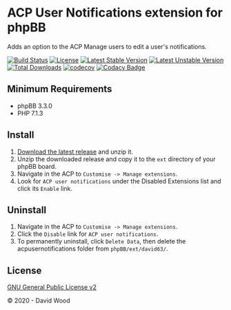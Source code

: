 # ACP User Notifications extension for phpBB

Adds an option to the ACP Manage users to edit a user's notifications.

[![Build Status](https://github.com/david63/acpusernotifications/workflows/Tests/badge.svg)](https://github.com/phpbb-extensions/david63/acpusernotifications)
[![License](https://poser.pugx.org/david63/acpusernotifications/license)](https://packagist.org/packages/david63/acpusernotifications)
[![Latest Stable Version](https://poser.pugx.org/david63/acpusernotifications/v/stable)](https://packagist.org/packages/david63/acpusernotifications)
[![Latest Unstable Version](https://poser.pugx.org/david63/acpusernotifications/v/unstable)](https://packagist.org/packages/david63/acpusernotifications)
[![Total Downloads](https://poser.pugx.org/david63/acpusernotifications/downloads)](https://packagist.org/packages/david63/acpusernotifications)
[![codecov](https://codecov.io/gh/david63/acpusernotifications/branch/master/graph/badge.svg?token=D2500PgRex)](https://codecov.io/gh/david63/acpusernotifications)
[![Codacy Badge](https://api.codacy.com/project/badge/Grade/59902be2665c476dbd7951858c9ff769)](https://www.codacy.com/manual/david63/acpusernotifications?utm_source=github.com&amp;utm_medium=referral&amp;utm_content=david63/acpusernotifications&amp;utm_campaign=Badge_Grade)

## Minimum Requirements
  * phpBB 3.3.0
  * PHP 7.1.3

## Install
 1. [Download the latest release](https://github.com/david63/acpusernotifications/archive/3.3.zip) and unzip it.
 2. Unzip the downloaded release and copy it to the `ext` directory of your phpBB board.
 3. Navigate in the ACP to `Customise -> Manage extensions`.
 4. Look for `ACP user notifications` under the Disabled Extensions list and click its `Enable` link.

## Uninstall
 1. Navigate in the ACP to `Customise -> Manage extensions`.
 2. Click the `Disable` link for `ACP user notifications`.
 3. To permanently uninstall, click `Delete Data`, then delete the acpusernotifications folder from `phpBB/ext/david63/`.

## License
[GNU General Public License v2](http://opensource.org/licenses/GPL-2.0)

© 2020 - David Wood